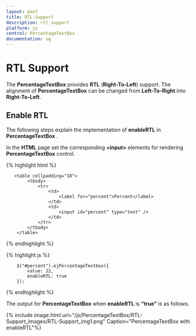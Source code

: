 ```yaml
---
layout: post
title: RTL-Support
description: rtl support
platform: js
control: PercentageTextBox 
documentation: ug
---
```


# RTL Support

The **PercentageTextBox** provides **RTL** (**Right-To-Left**) support. The alignment of **PercentageTextBox** can be changed from **Left-To-Right** into **Right-To-Left**.

## Enable RTL

The following steps explain the implementation of **enableRTL** in **PercentageTextBox** .

In the **HTML** page set the corresponding **&lt;input&gt;** elements for rendering **PercentageTextBox** control.



{% highlight html %}

       <table cellpadding="10">
            <tbody>
                <tr>
                    <td>
                        <label for="percent">Percent</label>
                    </td>
                    <td>
                        <input id="percent" type="text" />
                    </td>
                </tr>
            </tbody>
        </table>

{% endhighlight %}

{% highlight js %}


	    $("#percent").ejPercentageTextbox({
            value: 22,
            enableRTL: true
        });


{% endhighlight %}


The output for **PercentageTextBox** when **enableRTL** is **“true”** is as follows. 

{% include image.html url="/js/PercentageTextBox/RTL-Support_images/RTL-Support_img1.png" Caption="PercentageTextBox with enableRTL"%}

